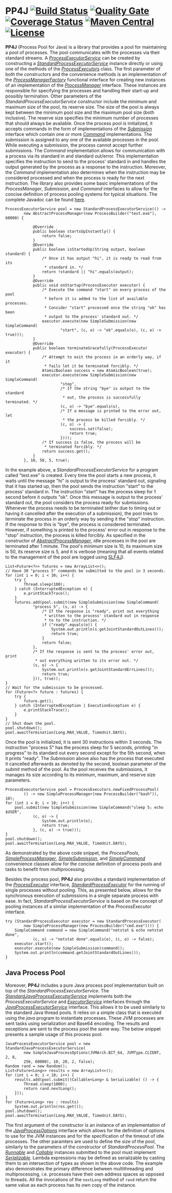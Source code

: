 # PP4J [![Build Status](https://travis-ci.org/ViktorC/PP4J.svg?branch=master)](https://travis-ci.org/ViktorC/PP4J) [![Quality Gate](https://sonarqube.com/api/badges/gate?key=net.viktorc:pp4j)](https://sonarqube.com/dashboard/index/net.viktorc:pp4j) [![Coverage Status](https://coveralls.io/repos/github/ViktorC/PP4J/badge.svg?branch=master)](https://coveralls.io/github/ViktorC/PP4J?branch=master) [![Maven Central](https://maven-badges.herokuapp.com/maven-central/net.viktorc/pp4j/badge.svg?style=plastic)](https://maven-badges.herokuapp.com/maven-central/net.viktorc/pp4j) [![License](https://img.shields.io/badge/license-Apache%202.0-blue.svg)](https://www.apache.org/licenses/LICENSE-2.0.txt)
__PP4J__ (Process Pool for Java) is a library that provides a pool for maintaining a pool of processes. The pool communicates with the processes via their standard streams. A [*ProcessExecutorService*](https://viktorc.github.io/PP4J/net/viktorc/pp4j/api/ProcessExecutorService) can be created by constructing a [*StandardProcessExecutorService*](https://viktorc.github.io/PP4J/net/viktorc/pp4j/impl/StandardProcessExecutorService) instance directly or using one of the methods of the [*ProcessExecutors*](https://viktorc.github.io/PP4J/net/viktorc/pp4j/impl/ProcessExecutors) class. The first parameter of both the constructors and the convenience methods is an implementation of the [*ProcessManagerFactory*](https://viktorc.github.io/PP4J/net/viktorc/pp4j/api/ProcessManagerFactory) functional interface for creating new instances of an implementation of the [*ProcessManager*](https://viktorc.github.io/PP4J/net/viktorc/pp4j/api/ProcessManager) interface. These instances are responsible for specifying the processes and handling their start-up and possibly termination. Other parameters of the *StandardProcessExecutorService* constructor include the minimum and maximum size of the pool, its reserve size. The size of the pool is always kept between the minimum pool size and the maximum pool size (both inclusive). The reserve size specifies the minimum number of processes that should always be available. Once the process pool is initialized, it accepts commands in the form of implementations of the [*Submission*](https://viktorc.github.io/PP4J/net/viktorc/pp4j/api/Submission) interface which contain one or more [*Command*](https://viktorc.github.io/PP4J/net/viktorc/pp4j/api/Command) implementations. The submission is assigned to any one of the available processes in the pool. While executing a submission, the process cannot accept further submissions. The *Command* implementation allows for communication with a process via its standard in and standard out/error. This implementation specifies the instruction to send to the process' standard in and handles the output generated by the process as a response to the instruction. Moreover, the *Command* implementation also determines when the instruction may be considered processed and when the process is ready for the next instruction. The library also provides some basic implementations of the *ProcessManager*, *Submission*, and *Command* interfaces to allow for the concise definition of process pooling systems for typical situations. The complete Javadoc can be found [here](http://viktorc.github.io/PP4J/).

	ProcessExecutorService pool = new StandardProcessExecutorService(() ->
			new AbstractProcessManager(new ProcessBuilder("test.exe"), 60000) {
		
				@Override
				public boolean startsUpInstantly() {
					return false;
				}
				@Override
				public boolean isStartedUp(String output, boolean standard) {
					/* Once it has output "hi", it is ready to read from its 
					 * standard in. */
					return !standard || "hi".equals(output);
				}
				@Override
				public void onStartup(ProcessExecutor executor) {
					/* Execute the command "start" on every process of the pool 
					 * before it is added to the list of available processes. 
					 * Consider "start" processed once the string "ok" has been 
					 * output to the process' standard out. */
					executor.execute(new SimpleSubmission(new SimpleCommand(
							"start", (c, o) -> "ok".equals(o), (c, o) -> true)));
				}
				@Override
				public boolean terminateGracefully(ProcessExecutor executor) {
					/* Attempt to exit the process in an orderly way, if it 
					 * fails let it be terminated forcibly. */
					AtomicBoolean success = new AtomicBoolean(true);
					executor.execute(new SimpleSubmission(new SimpleCommand(
							"stop",
							/* If the string "bye" is output to the standard 
							 * out, the process is successfully terminated. */
							(c, o) -> "bye".equals(o),
							/* If a message is printed to the error out, let 
							 * the process be killed forcibly. */
							(c, o) -> {
								success.set(false);
								return true;
							})));
					/* If success is false, the process will be 
					 * terminated forcibly. */
					return success.get();
				}
			}, 10, 50, 5, true);

In the example above, a *StandardProcessExecutorService* for a program called "test.exe" is created. Every time the pool starts a new process, it waits until the message "hi" is output to the process' standard out, signaling that it has started up, then the pool sends the instruction "start" to the process' standard in. The instruction "start" has the process sleep for 1 second before it outputs "ok". Once this message is output to the process' standard out, the pool considers the process ready for submissions. Whenever the process needs to be terminated (either due to timing out or having it cancelled after the execution of a submission), the pool tries to terminate the process in an orderly way by sending it the "stop" instruction. If the response to this is "bye", the process is considered terminated. However, if something is printed to the process' error out in response to the "stop" instruction, the process is killed forcibly. As specified in the constructor of [*AbstractProcessManager*](https://viktorc.github.io/PP4J/net/viktorc/pp4j/impl/AbstractProcessManager), idle processes in the pool are terminated after 1 minute. The pool's minimum size is 10, its maximum size is 50, its reserve size is 5, and it is verbose (meaning that all events related to the management of the pool are logged using [SLF4J](https://www.slf4j.org/)).

	List<Future<?>> futures = new ArrayList<>();
	// Have 30 "process 5" commands be submitted to the pool in 3 seconds.
	for (int i = 0; i < 30; i++) {
		try {
			Thread.sleep(100);
		} catch (InterruptedException e) {
			e.printStackTrace();
		}
		futures.add(pool.submit(new SimpleSubmission(new SimpleCommand(
				"process 5", (s, o) -> {
					/* If the response is "ready", print out everything 
					 * written to the process' standard out in response 
					 * to to the instruction. */
					if ("ready".equals(o)) {
						System.out.println(s.getJointStandardOutLines());
						return true;
					}
					return false;
				},
				/* If the response is sent to the process' error out, print 
				 * out everything written to its error out. */
				(s, o) -> {
					System.out.println(s.getJointStandardErrLines());
					return true;
				})), true));
	}
	// Wait for the submission to be processed.
	for (Future<?> future : futures) {
		try {
			future.get();
		} catch (InterruptedException | ExecutionException e) {
			e.printStackTrace();
		}
	}
	// Shut down the pool.
	pool.shutdown();
	pool.awaitTermination(Long.MAX_VALUE, TimeUnit.DAYS);

Once the pool is initialized, it is sent 30 instructions within 3 seconds. The instruction "process 5" has the process sleep for 5 seconds, printing "in progress" to its standard out every second except for the 5th second, when it prints "ready". The *Submission* above also has the process that executed it cancelled afterwards as denoted by the second, boolean parameter of the *submit* method of the pool. As the pool receives the submissions, it manages its size according to its minimum, maximum, and reserve size parameters.

	ProcessExecutorService pool = ProcessExecutors.newFixedProcessPool(
			() -> new SimpleProcessManager(new ProcessBuilder("bash")), 10);
	for (int i = 0; i < 10; i++) {
		pool.submit(new SimpleSubmission(new SimpleCommand("sleep 5; echo $USER",
				(c, o) -> {
					System.out.println(o);
					return true;
				}, (c, o) -> true)));
	}
	pool.shutdown();
	pool.awaitTermination(Long.MAX_VALUE, TimeUnit.DAYS);

As demonstrated by the above code snippet, the *ProcessPools*, [*SimpleProcessManager*](https://viktorc.github.io/PP4J/net/viktorc/pp4j/api/SimpleProcessManager), [*SimpleSubmission*](https://viktorc.github.io/PP4J/net/viktorc/pp4j/impl/SimpleSubmission), and [*SimpleCommand*](https://viktorc.github.io/PP4J/net/viktorc/pp4j/api/SimpleCommand) convenience classes allow for the concise definition of process pools and tasks to benefit from multiprocessing.

Besides the process pool, __PP4J__ also provides a standard implementation of the [*ProcessExecutor*](https://viktorc.github.io/PP4J/net/viktorc/pp4j/api/ProcessExecutor) interface, [*StandardProcessExecutor*](https://viktorc.github.io/PP4J/net/viktorc/pp4j/impl/StandardProcessExecutor) for the running of single processes without pooling. This, as presented below, allows for the synchronous execution of submissions in a single separate process with ease. In fact, *StandardProcessExecutorService* is based on the concept of pooling instances of a similar implementation of the *ProcessExecutor* interface.

	try (StandardProcessExecutor executor = new StandardProcessExecutor(
			new SimpleProcessManager(new ProcessBuilder("cmd.exe")))) {
		SimpleCommand command = new SimpleCommand("netstat & echo netstat done",
				(c, o) -> "netstat done".equals(o), (c, o) -> false);
		executor.start();
		executor.execute(new SimpleSubmission(command));
		System.out.println(command.getJointStandardOutLines());
	}

## Java Process Pool
Moreover, __PP4J__ includes a pure Java process pool implementation built on top of the *StandardProcessExecutorService*. The [*StandardJavaProcessExecutorService*](https://viktorc.github.io/PP4J/net/viktorc/pp4j/impl/StandardJavaProcessExecutorService) implements both the *ProcessExecutorService* and [*ExecutorService*](https://docs.oracle.com/javase/8/docs/api/java/util/concurrent/ExecutorService.html) interfaces through the [*JavaProcessExecutorService*](https://viktorc.github.io/PP4J/net/viktorc/pp4j/api/JavaProcessExecutorService) interface. This allows it to be used similarly to the standard Java thread pools. It relies on a simple class that is executed using the *java* program to instantiate processes. These JVM processes are sent tasks using serialization and Base64 encoding. The results and exceptions are sent to the process pool the same way. The below snippet presents a sample usage of this process pool.

	JavaProcessExecutorService pool = new StandardJavaProcessExecutorService(
			new SimpleJavaProcessOptions(JVMArch.BIT_64, JVMType.CLIENT, 2, 8,
			256, 60000), 10, 20, 2, false);
	Random rand = new Random();
	List<Future<Long>> results = new ArrayList<>();
	for (int i = 0; i < 10; i++) {
		results.add(pool.submit((Callable<Long> & Serializable) () -> {
			Thread.sleep(1000);
			return rand.nextLong();
		}));
	}
	for (Future<Long> res : results)
		System.out.println(res.get());
	pool.shutdown();
	pool.awaitTermination(Long.MAX_VALUE, TimeUnit.DAYS);

The first argument of the constructor is an instance of an implementation of the [*JavaProcessOptions*](https://viktorc.github.io/PP4J/net/viktorc/pp4j/api/JavaProcessOptions) interface which allows for the definition of options to use for the JVM instances and for the specification of the timeout of idle processes. The other paramters are used to define the size of the pool, similarly to the parameters of the constructor of *StandardProcessPool*. The [*Runnable*](https://docs.oracle.com/javase/8/docs/api/java/lang/Runnable.html) and [*Callable*](https://docs.oracle.com/javase/8/docs/api/java/util/concurrent/Callable.html) instances submitted to the pool must implement [*Serializable*](https://docs.oracle.com/javase/8/docs/api/java/io/Serializable.html). Lambda expressions may be defined as serializable by casting them to an intersection of types as shown in the above code. The example also demonstrates the primary difference between multithreading and multiprocessing, i.e. processes have their own address spaces as opposed to threads. All the invocations of the `nextLong` method of `rand` return the same value as each process has its own copy of the instance.
